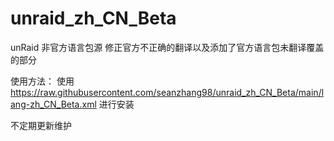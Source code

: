# unraid_zh_CN_Beta

unRaid 非官方语言包源
修正官方不正确的翻译以及添加了官方语言包未翻译覆盖的部分

使用方法：
使用 https://raw.githubusercontent.com/seanzhang98/unraid_zh_CN_Beta/main/lang-zh_CN_Beta.xml 进行安装

不定期更新维护
